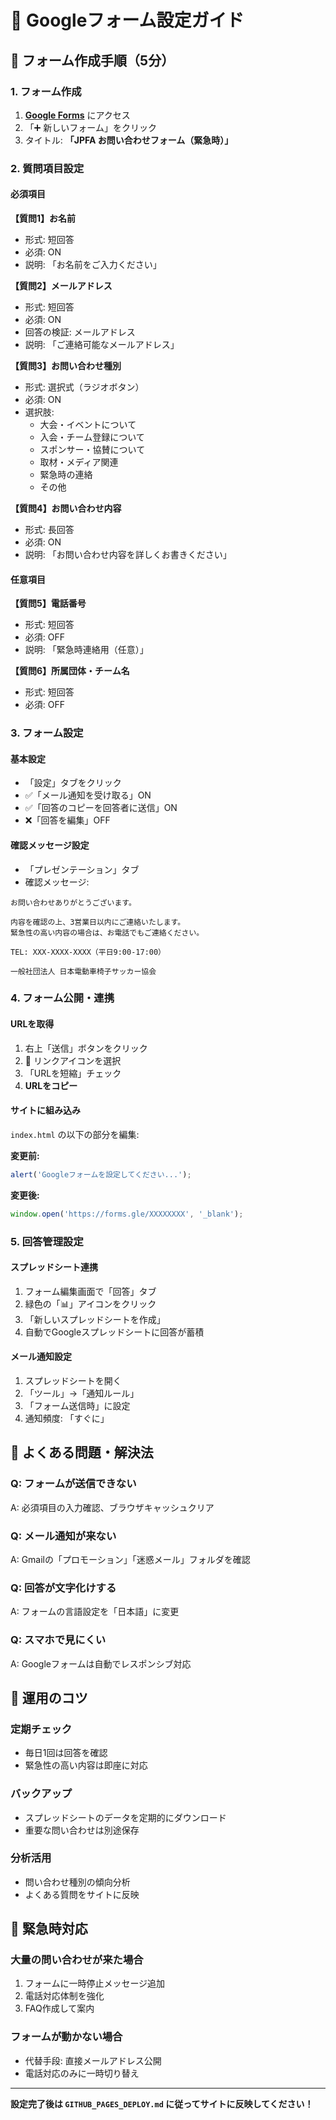 # 📝 Googleフォーム設定ガイド

## 🚀 フォーム作成手順（5分）

### 1. フォーム作成
1. **[Google Forms](https://forms.google.com)** にアクセス
2. 「➕ 新しいフォーム」をクリック
3. タイトル: **「JPFA お問い合わせフォーム（緊急時）」**

### 2. 質問項目設定

#### 必須項目

**【質問1】お名前**
- 形式: 短回答
- 必須: ON
- 説明: 「お名前をご入力ください」

**【質問2】メールアドレス**
- 形式: 短回答
- 必須: ON
- 回答の検証: メールアドレス
- 説明: 「ご連絡可能なメールアドレス」

**【質問3】お問い合わせ種別**
- 形式: 選択式（ラジオボタン）
- 必須: ON
- 選択肢:
  - 大会・イベントについて
  - 入会・チーム登録について
  - スポンサー・協賛について
  - 取材・メディア関連
  - 緊急時の連絡
  - その他

**【質問4】お問い合わせ内容**
- 形式: 長回答
- 必須: ON
- 説明: 「お問い合わせ内容を詳しくお書きください」

#### 任意項目

**【質問5】電話番号**
- 形式: 短回答
- 必須: OFF
- 説明: 「緊急時連絡用（任意）」

**【質問6】所属団体・チーム名**
- 形式: 短回答
- 必須: OFF

### 3. フォーム設定

#### 基本設定
- 「設定」タブをクリック
- ✅「メール通知を受け取る」ON
- ✅「回答のコピーを回答者に送信」ON
- ❌「回答を編集」OFF

#### 確認メッセージ設定
- 「プレゼンテーション」タブ
- 確認メッセージ:
```
お問い合わせありがとうございます。

内容を確認の上、3営業日以内にご連絡いたします。
緊急性の高い内容の場合は、お電話でもご連絡ください。

TEL: XXX-XXXX-XXXX（平日9:00-17:00）

一般社団法人 日本電動車椅子サッカー協会
```

### 4. フォーム公開・連携

#### URLを取得
1. 右上「送信」ボタンをクリック
2. 🔗 リンクアイコンを選択
3. 「URLを短縮」チェック
4. **URLをコピー**

#### サイトに組み込み
`index.html` の以下の部分を編集:

**変更前:**
```javascript
alert('Googleフォームを設定してください...');
```

**変更後:**
```javascript
window.open('https://forms.gle/XXXXXXXX', '_blank');
```

### 5. 回答管理設定

#### スプレッドシート連携
1. フォーム編集画面で「回答」タブ
2. 緑色の「📊」アイコンをクリック
3. 「新しいスプレッドシートを作成」
4. 自動でGoogleスプレッドシートに回答が蓄積

#### メール通知設定
1. スプレッドシートを開く
2. 「ツール」→「通知ルール」
3. 「フォーム送信時」に設定
4. 通知頻度: 「すぐに」

## 🔧 よくある問題・解決法

### Q: フォームが送信できない
A: 必須項目の入力確認、ブラウザキャッシュクリア

### Q: メール通知が来ない
A: Gmailの「プロモーション」「迷惑メール」フォルダを確認

### Q: 回答が文字化けする
A: フォームの言語設定を「日本語」に変更

### Q: スマホで見にくい
A: Googleフォームは自動でレスポンシブ対応

## 📱 運用のコツ

### 定期チェック
- 毎日1回は回答を確認
- 緊急性の高い内容は即座に対応

### バックアップ
- スプレッドシートのデータを定期的にダウンロード
- 重要な問い合わせは別途保存

### 分析活用
- 問い合わせ種別の傾向分析
- よくある質問をサイトに反映

## 🚨 緊急時対応

### 大量の問い合わせが来た場合
1. フォームに一時停止メッセージ追加
2. 電話対応体制を強化
3. FAQ作成して案内

### フォームが動かない場合
- 代替手段: 直接メールアドレス公開
- 電話対応のみに一時切り替え

---

**設定完了後は `GITHUB_PAGES_DEPLOY.md` に従ってサイトに反映してください！**
